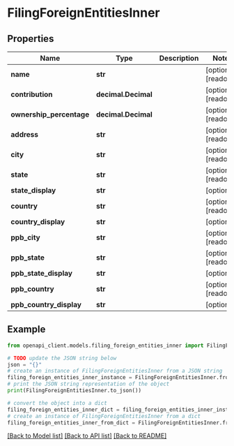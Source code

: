 # FilingForeignEntitiesInner


## Properties

Name | Type | Description | Notes
------------ | ------------- | ------------- | -------------
**name** | **str** |  | [optional] [readonly] 
**contribution** | **decimal.Decimal** |  | [optional] [readonly] 
**ownership_percentage** | **decimal.Decimal** |  | [optional] [readonly] 
**address** | **str** |  | [optional] [readonly] 
**city** | **str** |  | [optional] [readonly] 
**state** | **str** |  | [optional] [readonly] 
**state_display** | **str** |  | [optional] 
**country** | **str** |  | [optional] [readonly] 
**country_display** | **str** |  | [optional] 
**ppb_city** | **str** |  | [optional] [readonly] 
**ppb_state** | **str** |  | [optional] [readonly] 
**ppb_state_display** | **str** |  | [optional] 
**ppb_country** | **str** |  | [optional] [readonly] 
**ppb_country_display** | **str** |  | [optional] 

## Example

```python
from openapi_client.models.filing_foreign_entities_inner import FilingForeignEntitiesInner

# TODO update the JSON string below
json = "{}"
# create an instance of FilingForeignEntitiesInner from a JSON string
filing_foreign_entities_inner_instance = FilingForeignEntitiesInner.from_json(json)
# print the JSON string representation of the object
print(FilingForeignEntitiesInner.to_json())

# convert the object into a dict
filing_foreign_entities_inner_dict = filing_foreign_entities_inner_instance.to_dict()
# create an instance of FilingForeignEntitiesInner from a dict
filing_foreign_entities_inner_from_dict = FilingForeignEntitiesInner.from_dict(filing_foreign_entities_inner_dict)
```
[[Back to Model list]](../README.md#documentation-for-models) [[Back to API list]](../README.md#documentation-for-api-endpoints) [[Back to README]](../README.md)


